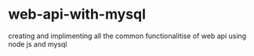# web-api-with-mysql
creating and implimenting all the common functionalitise of web api using node js and mysql
